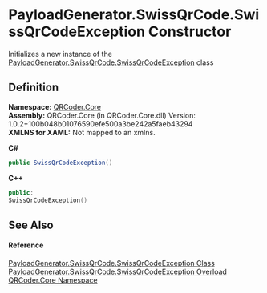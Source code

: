 # PayloadGenerator.SwissQrCode.SwissQrCodeException Constructor


Initializes a new instance of the <a href="T_QRCoder_Core_PayloadGenerator_SwissQrCode_SwissQrCodeException.md">PayloadGenerator.SwissQrCode.SwissQrCodeException</a> class



## Definition
**Namespace:** <a href="N_QRCoder_Core.md">QRCoder.Core</a>  
**Assembly:** QRCoder.Core (in QRCoder.Core.dll) Version: 1.0.2+100b048b01076590efe500a3be242a5faeb43294  
**XMLNS for XAML:** Not mapped to an xmlns.

**C#**
``` C#
public SwissQrCodeException()
```
**C++**
``` C++
public:
SwissQrCodeException()
```



## See Also


#### Reference
<a href="T_QRCoder_Core_PayloadGenerator_SwissQrCode_SwissQrCodeException.md">PayloadGenerator.SwissQrCode.SwissQrCodeException Class</a>  
<a href="Overload_QRCoder_Core_PayloadGenerator_SwissQrCode_SwissQrCodeException__ctor.md">PayloadGenerator.SwissQrCode.SwissQrCodeException Overload</a>  
<a href="N_QRCoder_Core.md">QRCoder.Core Namespace</a>  
